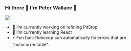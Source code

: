 ### Hi there 👋 I'm Peter Wallace 👋


![](https://komarev.com/ghpvc/?username=cicada-1&color=blueviolet&style=flat-square)

- 🔭 I’m currently working on refining PitStop
- 🌱 I’m currently learning React
- ⚡ Fun fact: Rubocop can automatically fix errors that are "autocorrectable".


